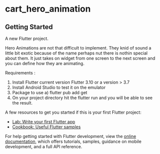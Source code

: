 # cart_hero_animation




## Getting Started

A new Flutter project.

Hero Animations are not that difficult 
to implement. They knid of sound a little bit
exotic because of the name perhaps nut there
is nothin special about them. 
It just takes on  widget from one screen to 
the next screen and you can define how they are animating.


Requirements :
1) Install Flutter current version Flutter 3.10  or a version > 3.7
2) Install Android Studio to test it on the emulator
3) Package to use
   a) flutter pub add get
4) On your project directory hit the flutter run and you will be able to see the result.

A few resources to get you started if this is your first Flutter project:

- [Lab: Write your first Flutter app](https://docs.flutter.dev/get-started/codelab)
- [Cookbook: Useful Flutter samples](https://docs.flutter.dev/cookbook)

For help getting started with Flutter development, view the
[online documentation](https://docs.flutter.dev/), which offers tutorials,
samples, guidance on mobile development, and a full API reference.
